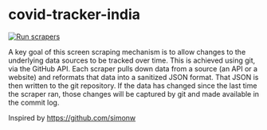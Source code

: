 # covid-tracker-india


[![Run scrapers](https://github.com/simonw/disaster-scrapers/workflows/Run%20scrapers/badge.svg)](https://github.com/simonw/disaster-scrapers/actions?query=workflow%3A%22Run+scrapers%22)


A key goal of this screen scraping mechanism is to allow changes to the underlying data sources to be tracked over time. This is achieved using git, via the GitHub API. Each scraper pulls down data from a source (an API or a website) and reformats that data into a sanitized JSON format. That JSON is then written to the git repository. If the data has changed since the last time the scraper ran, those changes will be captured by git and made available in the commit log.


Inspired by https://github.com/simonw
